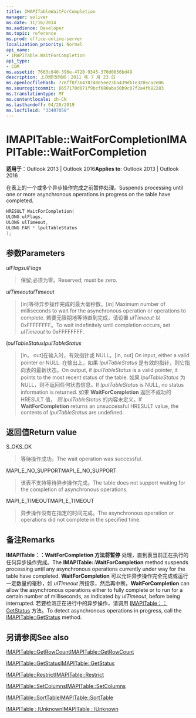 ```yaml
---
title: IMAPITableWaitForCompletion
manager: soliver
ms.date: 11/16/2014
ms.audience: Developer
ms.topic: reference
ms.prod: office-online-server
localization_priority: Normal
api_name:
- IMAPITable.WaitForCompletion
api_type:
- COM
ms.assetid: 7663c640-396e-4720-9345-370d0856bd49
description: 上次修改时间：2011 年 7 月 23 日
ms.openlocfilehash: 778ff8f36478740e5ee23ba439db1e328eca2e06
ms.sourcegitcommit: 8657170d071f9bcf680aba50b9c07f2a4fb82283
ms.translationtype: MT
ms.contentlocale: zh-CN
ms.lasthandoff: 04/28/2019
ms.locfileid: "33407058"
---
```

# <a name="imapitablewaitforcompletion"></a><span data-ttu-id="b5c5e-103">IMAPITable::WaitForCompletion</span><span class="sxs-lookup"><span data-stu-id="b5c5e-103">IMAPITable::WaitForCompletion</span></span>

  
  
<span data-ttu-id="b5c5e-104">**适用于**：Outlook 2013 | Outlook 2016</span><span class="sxs-lookup"><span data-stu-id="b5c5e-104">**Applies to**: Outlook 2013 | Outlook 2016</span></span> 
  
<span data-ttu-id="b5c5e-105">在表上的一个或多个异步操作完成之前暂停处理。</span><span class="sxs-lookup"><span data-stu-id="b5c5e-105">Suspends processing until one or more asynchronous operations in progress on the table have completed.</span></span>
  
```cpp
HRESULT WaitForCompletion(
ULONG ulFlags,
ULONG ulTimeout,
ULONG FAR * lpulTableStatus
);
```

## <a name="parameters"></a><span data-ttu-id="b5c5e-106">参数</span><span class="sxs-lookup"><span data-stu-id="b5c5e-106">Parameters</span></span>

 <span data-ttu-id="b5c5e-107">_ulFlags_</span><span class="sxs-lookup"><span data-stu-id="b5c5e-107">_ulFlags_</span></span>
  
> <span data-ttu-id="b5c5e-108">保留;必须为零。</span><span class="sxs-lookup"><span data-stu-id="b5c5e-108">Reserved; must be zero.</span></span>
    
 <span data-ttu-id="b5c5e-109">_ulTimeout_</span><span class="sxs-lookup"><span data-stu-id="b5c5e-109">_ulTimeout_</span></span>
  
> <span data-ttu-id="b5c5e-110">[in]等待异步操作完成的最大毫秒数。</span><span class="sxs-lookup"><span data-stu-id="b5c5e-110">[in] Maximum number of milliseconds to wait for the asynchronous operation or operations to complete.</span></span> <span data-ttu-id="b5c5e-111">若要无限期地等待直到完成，请设置  _ulTimeout_ 以0xFFFFFFFF。</span><span class="sxs-lookup"><span data-stu-id="b5c5e-111">To wait indefinitely until completion occurs, set  _ulTimeout_ to 0xFFFFFFFF.</span></span> 
    
 <span data-ttu-id="b5c5e-112">_lpulTableStatus_</span><span class="sxs-lookup"><span data-stu-id="b5c5e-112">_lpulTableStatus_</span></span>
  
> <span data-ttu-id="b5c5e-113">[in， out]在输入时，有效指针或 NULL。</span><span class="sxs-lookup"><span data-stu-id="b5c5e-113">[in, out] On input, either a valid pointer or NULL.</span></span> <span data-ttu-id="b5c5e-114">在输出上，如果  _lpulTableStatus_ 是有效的指针，则它指向表的最新状态。</span><span class="sxs-lookup"><span data-stu-id="b5c5e-114">On output, if  _lpulTableStatus_ is a valid pointer, it points to the most recent status of the table.</span></span> <span data-ttu-id="b5c5e-115">如果  _lpulTableStatus_ 为 NULL，则不返回任何状态信息。</span><span class="sxs-lookup"><span data-stu-id="b5c5e-115">If  _lpulTableStatus_ is NULL, no status information is returned.</span></span> <span data-ttu-id="b5c5e-116">如果 **WaitForCompletion** 返回不成功的 HRESULT 值，  _则 lpulTableStatus_ 的内容未定义。</span><span class="sxs-lookup"><span data-stu-id="b5c5e-116">If **WaitForCompletion** returns an unsuccessful HRESULT value, the contents of  _lpulTableStatus_ are undefined.</span></span> 
    
## <a name="return-value"></a><span data-ttu-id="b5c5e-117">返回值</span><span class="sxs-lookup"><span data-stu-id="b5c5e-117">Return value</span></span>

<span data-ttu-id="b5c5e-118">S_OK</span><span class="sxs-lookup"><span data-stu-id="b5c5e-118">S_OK</span></span> 
  
> <span data-ttu-id="b5c5e-119">等待操作成功。</span><span class="sxs-lookup"><span data-stu-id="b5c5e-119">The wait operation was successful.</span></span>
    
<span data-ttu-id="b5c5e-120">MAPI_E_NO_SUPPORT</span><span class="sxs-lookup"><span data-stu-id="b5c5e-120">MAPI_E_NO_SUPPORT</span></span> 
  
> <span data-ttu-id="b5c5e-121">该表不支持等待异步操作完成。</span><span class="sxs-lookup"><span data-stu-id="b5c5e-121">The table does not support waiting for the completion of asynchronous operations.</span></span>
    
<span data-ttu-id="b5c5e-122">MAPI_E_TIMEOUT</span><span class="sxs-lookup"><span data-stu-id="b5c5e-122">MAPI_E_TIMEOUT</span></span> 
  
> <span data-ttu-id="b5c5e-123">异步操作没有在指定的时间完成。</span><span class="sxs-lookup"><span data-stu-id="b5c5e-123">The asynchronous operation or operations did not complete in the specified time.</span></span>
    
## <a name="remarks"></a><span data-ttu-id="b5c5e-124">备注</span><span class="sxs-lookup"><span data-stu-id="b5c5e-124">Remarks</span></span>

<span data-ttu-id="b5c5e-125">**IMAPITable：：WaitForCompletion 方法将暂停** 处理，直到表当前正在执行的任何异步操作完成。</span><span class="sxs-lookup"><span data-stu-id="b5c5e-125">The **IMAPITable::WaitForCompletion** method suspends processing until any asynchronous operations currently under way for the table have completed.</span></span> <span data-ttu-id="b5c5e-126">**WaitForCompletion** 可以允许异步操作完全完成或运行一定数量的毫秒，如  _ulTimeout_ 所指示，然后再中断。</span><span class="sxs-lookup"><span data-stu-id="b5c5e-126">**WaitForCompletion** can allow the asynchronous operations either to fully complete or to run for a certain number of milliseconds, as indicated by  _ulTimeout_, before being interrupted.</span></span> <span data-ttu-id="b5c5e-127">若要检测正在进行中的异步操作，请调用 [IMAPITable：：GetStatus](imapitable-getstatus.md) 方法。</span><span class="sxs-lookup"><span data-stu-id="b5c5e-127">To detect asynchronous operations in progress, call the [IMAPITable::GetStatus](imapitable-getstatus.md) method.</span></span> 
  
## <a name="see-also"></a><span data-ttu-id="b5c5e-128">另请参阅</span><span class="sxs-lookup"><span data-stu-id="b5c5e-128">See also</span></span>



[<span data-ttu-id="b5c5e-129">IMAPITable::GetRowCount</span><span class="sxs-lookup"><span data-stu-id="b5c5e-129">IMAPITable::GetRowCount</span></span>](imapitable-getrowcount.md)
  
[<span data-ttu-id="b5c5e-130">IMAPITable::GetStatus</span><span class="sxs-lookup"><span data-stu-id="b5c5e-130">IMAPITable::GetStatus</span></span>](imapitable-getstatus.md)
  
[<span data-ttu-id="b5c5e-131">IMAPITable::Restrict</span><span class="sxs-lookup"><span data-stu-id="b5c5e-131">IMAPITable::Restrict</span></span>](imapitable-restrict.md)
  
[<span data-ttu-id="b5c5e-132">IMAPITable::SetColumns</span><span class="sxs-lookup"><span data-stu-id="b5c5e-132">IMAPITable::SetColumns</span></span>](imapitable-setcolumns.md)
  
[<span data-ttu-id="b5c5e-133">IMAPITable::SortTable</span><span class="sxs-lookup"><span data-stu-id="b5c5e-133">IMAPITable::SortTable</span></span>](imapitable-sorttable.md)
  
[<span data-ttu-id="b5c5e-134">IMAPITable : IUnknown</span><span class="sxs-lookup"><span data-stu-id="b5c5e-134">IMAPITable : IUnknown</span></span>](imapitableiunknown.md)

